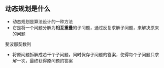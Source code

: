 ## 动态规划是什么

- 动态规划是算法设计的一种方法
- 它是将一个问题分解为**相互重叠**的子问题，通过反复求解子问题，来解决原来的问题

斐波那契数列

- 将原问题拆解成若干个子问题，同时保存子问题的答案，使得每个子问题只求解一次，最终获得原问题的答案
